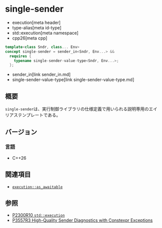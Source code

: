 # single-sender
* execution[meta header]
* type-alias[meta id-type]
* std::execution[meta namespace]
* cpp26[meta cpp]

```cpp
template<class Sndr, class... Env>
concept single-sender = sender_in<Sndr, Env...> &&
  requires {
    typename single-sender-value-type<Sndr, Env...>;
  };
```
* sender_in[link sender_in.md]
* single-sender-value-type[link single-sender-value-type.md]

## 概要
`single-sender`は、実行制御ライブラリの仕様定義で用いられる説明専用のエイリアステンプレートである。


## バージョン
### 言語
- C++26


## 関連項目
- [`execution::as_awaitable`](as_awaitable.md)


## 参照
- [P2300R10 `std::execution`](https://www.open-std.org/jtc1/sc22/wg21/docs/papers/2024/p2300r10.html)
- [P3557R3 High-Quality Sender Diagnostics with Constexpr Exceptions](https://www.open-std.org/jtc1/sc22/wg21/docs/papers/2025/p3557r3.html)
